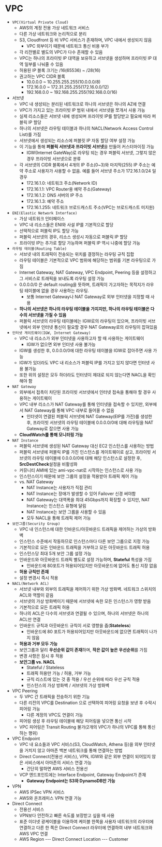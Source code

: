 # VPC

- `VPC(Virtual Private Cloud)`
  - AWS의 계정 전용 가상 네트워크 서비스
  - 다른 가상 네트워크와 논리적으로 분리
  - S3, Cloudfront 등 비 VPC 서비스가 존재하며, VPC 내에서 생성되지 않음
    - VPC 외부이기 때문에 네트워크 통신 비용 부가
  - 각 리전별로 별도의 VPC가 다수 존재할 수 있음
  - VPC는 하나의 프라이빗 IP 대역을 보유하고 서브넷을 생성하며 프라이빗 IP 대역 일부를 나눠줄 수 있음
  - 허용된 IP 블록 크기는 /16(65536) ~ /28(16)
  - 권고하는 VPC CIDR 블록
    - 10.0.0.0 ~ 10.255.255.255(10.0.0.0/8)
    - 172.16.0.0 ~ 172.31.255.255(172.16.0.0/12)
    - 192.168.0.0 ~ 192.168.255.255(192.168.0.0/16)
- 서브넷
  - VPC 내 생성되는 분리된 네트워크로 하나의 서브넷은 하나의 AZ에 연결
  - VPC가 가지고 있는 프라이빗 IP 범위 내에서 서브넷을 쪼개서 사용 가능
  - 실제 리소스들은 서브넷 내에 생성되며 프라이빗 IP를 할당받고 필요에 따라 퍼블릭 IP 할당
  - 하나의 서브넷은 라우팅 테이블과 하나의 NACL(Network Access Control List)를 가짐
  - 서브넷에서 생성되는 리소스에 퍼블릿 IP 자동 할당 여부 설정 가능
  - 이 기능을 통해 **퍼블릭 서브넷과 프라이빗 서브넷**을 만들어 커스터마이징 가능
    - IGW(Internet GateWay)로 라우팅 되는 경우 퍼블릭 서브넷, 그렇지 않은 경우 프라이빗 서브넷으로 분류
  - 각 서브넷의 CIDR 블록에서 4개의 IP 주소(0~3)와 마지막(255) IP 주소는 예약 주소로 사용자가 사용할 수 없음. 예를 들어 서브넷 주소가 172.16.1.0/24 일 경우
    - 172.16.1.0: 네트워크 주소(Network ID)
    - 172.16.1.1: VPC Router용 예약 주소(Gateway)
    - 172.16.1.2: DNS 서버의 IP 주소
    - 172.16.1.3: 예약 주소
    - 172.16.1.255: 네트워크 브로드캐스트 주소(VPC는 브로드캐스트 미지원)
- `ENI(Elastic Network Interface)`
  - 가상 네트워크 인터페이스
  - VPC 내 리소스들은 ENI와 사설 IP를 기본적으로 할당
  - 선택적으로 퍼블릭 IP도 할당 가능
  - 퍼블릭 서브넷의 경우, 리소스 생성시 자동으로 퍼블릭 IP 할당
  - 프라이빗 IP는 추가로 할당 가능하며 퍼블릭 IP 역시 나중에 할당 가능
- `라우팅 테이블(Routing Table)`
  - 서브넷 내의 트래픽이 전송되는 위치를 결정하는 라우팅 규칙 집합
  - 라우팅 테이블은 기본적으로 VPC 범위에 해당하는 범위를 기본 라우팅으로 가짐
  - Internet Gateway, NAT Gateway, VPC Endpoint, Peering 등을 설정하고 그 서비스로 트래픽을 보내도록 라우팅 설정 가능
  - 0.0.0.0/0 은 default routing을 뜻하며, 트래픽이 가고자하는 목적지가 라우팅 테이블에 없을 경우 사용하는 라우팅.
    - 보통 Internet Gateway나 NAT Gateway로 외부 인터넷을 지정할 때 사용
  - **하나의 서브넷은 하나의 라우팅 테이블을 가지지만, 하나의 라우팅 테이블은 다수의 서브넷을 가질 수 있음**
  - 퍼블릭 서브넷의 라우팅 테이블에는 IGW로의 라우팅이 있으며, 프라이빗 서브넷에서 외부 인터넷 통신이 필요할 경우 NAT Gateway로의 라우팅이 잡혀있음
- `인터넷 게이트웨이(IGW, Internet Gateway)`
  - VPC 내 리소스가 외부 인터넷을 사용하고자 할 때 사용하는 게이트웨이
    - IGW가 없으면 외부 인터넷 사용 불가능
  - IGW를 생성한 후, 0.0.0.0/0에 대한 라우팅 테이블을 IGW로 잡아주면 사용 가능
  - IGW가 있더라도 VPC 내 리소스가 퍼블릭 IP를 가지고 있지 않다면 인터넷 사용 불가능
  - 또한 위의 설정은 모두 하더라도 인터넷이 제대로 되지 않는다면 NACL을 확인해야 함
- `NAT Gateway`
  - 외부에서 접촉이 차단된 프라이빗 서브넷에서 인터넷 접속을 통해야 할 경우 사용하는 게이트웨이
  - VPC 내부 리소스가 NAT Gateway를 통해 인터넷을 접속할 수 있지만, 외부에서 NAT Gateway를 통해 VPC 내부로 들어올 수 없음
    - 인터넷이 연결된 퍼블릭 서브넷에 NAT Gateway(EIP를 가진)를 생성한 후, 프라이빗 서브넷의 라우팅 테이블에 0.0.0.0/0에 대해 라우팅을 NAT Gateway로 잡으면 사용 가능
  - **CloudWatch를 통해 모니터링 가능**
- `NAT Instance`
  - 퍼블릭 서브넷에 생성된 NAT Gateway 대신 EC2 인스턴스를 사용하는 방법
  - 퍼블릭 서브넷에 퍼블릭 IP를 가진 인스턴스를 게이트웨이로 삼고, 프라이빗 서브넷의 라우팅 테이블에 0.0.0.0/0에 대해 해당 인스턴스로 설정한 후, **SrcDestCheck**설정을 비활성화
  - 커뮤니티 AMI에 있는 ami-vpc-nat로 시작하는 인스턴스로 사용 가능
  - 인스턴스이기 때문에 보안 그룹의 설정을 적용받아 트래픽 제어 가능
  - vs. NAT Gateway
    - NAT Instance는 사용자가 직접 관리
    - NAT Instance는 장애가 발생할 수 있어 Failover 신경 써야함
    - NAT Gateway는 대역폭을 최대 45Gbps까지 확장할 수 있지만, NAT Instance는 인스턴스 유형에 달림
    - NAT Instance는 보안 그룹을 사용할 수 있음
    - 모두 NACL을 통해 트래픽 제어 가능
- `보안그룹(Security Group)`
  - VPC 내 인스턴스에 대한 인바운드/아웃바운드 트래픽을 제어하는 가상의 방화벽
  - 인스턴스 수준에서 작동하므로 인스턴스마다 다른 보안 그룹으로 지정 가능
  - 기본적으로 모든 인바운드 트래픽을 거부하고 모든 아웃바운드 트래픽 허용
  - 인스턴스당 최대 5개 보안 그룹 설정 가능
  - 인바운드와 아웃바운드 트래픽 별도로 설정 가능하며, **Stateful** 특성을 가짐
    - 인바운드에 80포트가 허용되어있지만 아웃바운드에 없어도 통신 지장 없음
  - **허용 규칙만 존재**
  - 설정 변경시 즉시 적용
- `NACL(Network ACL)`
  - 서브넷 내부와 외부의 트래픽을 제어하기 위한 가상 방화벽. 네트워크 스위치의 ACL와 역할이 같음
  - 서브넷의 가상 방화벽이기 때문에 서브넷에 속한 모든 인스턴스가 영향 받음
  - 기본적으로 모든 트래픽 허용
  - 하나의 ACL은 다수의 서브넷과 연결될 수 있으며, 하나의 서브넷은 하나의 ACL만 연결
  - 인바운드 규칙과 아웃바운드 규칙이 서로 영향을 줌(**Stateless**)
    - 인바운드에 80 포트가 허용되어있지만 아웃바운드에 없으면 트래픽이 나가지 않음
  - **허용과 거부 모두 가능**
  - 보안그룹과 달리 **우선순위 값이 존재**하며, **작은 값이 높은 우선순위**를 가짐
  - 변경 사항은 잠시 후 적용
  - **보안그룹 vs. NACL**
    - Stateful / Stateless
    - 트래픽 허용만 가능 / 허용, 거부 가능
    - 규칙 리스트에 있는 것 중 적용 / 우선 순위에 따라 우선 규칙 적용
    - 인스턴스의 가상 방화벽 / 서브넷의 가상 방화벽
- VPC Peering
  - 두 VPC 간 트래픽을 전송하기 위한 기능
  - 다른 리전의 VPC를 Destination 으로 선택하여 피어링 요청을 보낸 후 수락시 피어링 가능
    - 다른 계정의 VPC도 연결이 가능
  - 피어링 생성 후 라우팅 테이블에 해당 피어링을 넣으면 통신 시작
  - VPC 피어링은 Transit Routing 불가(2개의 VPC가 하나의 VPC를 통해 통신하는 행위)
- VPC Endpoint
  - VPC 내 요소들과 VPC 서비스(S3, CloudWatch, Athena 등)을 외부 인터넷을 거치지 않고 아마존 백본 네트워크를 통해 연결하는 방법
  - Direct Connect(전용선 서비스), VPN, IGW와 같은 외부 연결이 되어있지 않은 서비스에서 아마존의 서비스 연결 가능
    - 간단히 말하면 AWS 서비스 전용선
  - VCP 엔드포인트에는 Interface Endpoint, Gateway Endpoint가 존재
    - **Gateway Endpoint는 S3와 DynamoDB만 가능**
- VPN
  - AWS IPSec VPN 서비스
  - AWS와 온프레미스 VPN 연결 가능
- Direct Connect
  - 전용선 서비스
  - VPN보다 안전하고 빠른 속도를 보장받고 싶을 때 사용
  - 표준 이더넷 광케이블을 이용하여 케이블 한쪽을 사용자 네트워크의 라우터에 연결하고 다른 한 쪽은 Direct Connect 라우터에 연결하여 내부 네트워크와 AWS VPC 연결
  - AWS Region --- Direct Connect Location --- Customer
